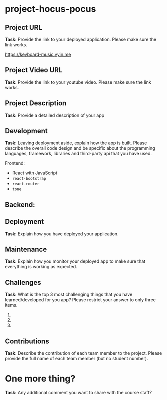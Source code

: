 # project-hocus-pocus

## Project URL
**Task:** Provide the link to your deployed application. Please make sure the link works.

https://keyboard-music.yyin.me

## Project Video URL

**Task:** Provide the link to your youtube video. Please make sure the link works.

## Project Description

**Task:** Provide a detailed description of your app

## Development

**Task:** Leaving deployment aside, explain how the app is built. Please describe the overall code design and be specific about the programming languages, framework, libraries and third-party api that you have used.

Frontend:
- React with JavaScript
- `react-bootstrap`
- `react-router`
- `tone`

Backend:
-

## Deployment

**Task:** Explain how you have deployed your application.

## Maintenance

**Task:** Explain how you monitor your deployed app to make sure that everything is working as expected.

## Challenges

**Task:** What is the top 3 most challenging things that you have learned/developed for you app? Please restrict your answer to only three items.

1.
2.
3.

## Contributions

**Task:** Describe the contribution of each team member to the project. Please provide the full name of each team member (but no student number).

# One more thing?

**Task:** Any additional comment you want to share with the course staff?
